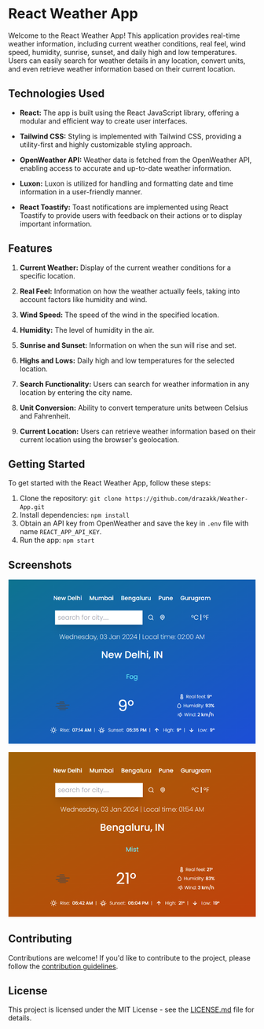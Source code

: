 # React Weather App

Welcome to the React Weather App! This application provides real-time weather information, including current weather conditions, real feel, wind speed, humidity, sunrise, sunset, and daily high and low temperatures. Users can easily search for weather details in any location, convert units, and even retrieve weather information based on their current location.

## Technologies Used

- **React:** The app is built using the React JavaScript library, offering a modular and efficient way to create user interfaces.

- **Tailwind CSS:** Styling is implemented with Tailwind CSS, providing a utility-first and highly customizable styling approach.

- **OpenWeather API:** Weather data is fetched from the OpenWeather API, enabling access to accurate and up-to-date weather information.

- **Luxon:** Luxon is utilized for handling and formatting date and time information in a user-friendly manner.

- **React Toastify:** Toast notifications are implemented using React Toastify to provide users with feedback on their actions or to display important information.

## Features

1. **Current Weather:** Display of the current weather conditions for a specific location.

2. **Real Feel:** Information on how the weather actually feels, taking into account factors like humidity and wind.

3. **Wind Speed:** The speed of the wind in the specified location.

4. **Humidity:** The level of humidity in the air.

5. **Sunrise and Sunset:** Information on when the sun will rise and set.

6. **Highs and Lows:** Daily high and low temperatures for the selected location.

7. **Search Functionality:** Users can search for weather information in any location by entering the city name.

8. **Unit Conversion:** Ability to convert temperature units between Celsius and Fahrenheit.

9. **Current Location:** Users can retrieve weather information based on their current location using the browser's geolocation.

## Getting Started

To get started with the React Weather App, follow these steps:

1. Clone the repository: `git clone https://github.com/drazakk/Weather-App.git`
2. Install dependencies: `npm install`
3. Obtain an API key from OpenWeather and save the key in `.env` file with name `REACT_APP_API_KEY`.
4. Run the app: `npm start`

## Screenshots

![Screenshot 1](/screenshots/screenshot1.png)

![Screenshot 2](/screenshots/screenshot2.png)

## Contributing

Contributions are welcome! If you'd like to contribute to the project, please follow the [contribution guidelines](CONTRIBUTING.md).

## License

This project is licensed under the MIT License - see the [LICENSE.md](LICENSE.md) file for details.